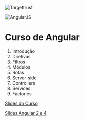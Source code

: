 
![Targettrust](http://www.targettrust.com.br/img/header-logo_v2.png)

![AngularJS](http://www.w3schools.com/angular/pic_angular.jpg)

# Curso de Angular

1. Introdução
2. Diretivas
3. Filtros
4. Módulos
5. Rotas
6. Server-side
7. Controllers
8. Services
9. Factories


[Slides do Curso](https://cdn.rawgit.com/jacksonfdam/AngularJS/master/Exercicios/slides.html)

[Slides Angular 2 e 4](http://cdn.rawgit.com/jacksonfdam/AngularJS/master/Exercicios/slides-angular-2-4.html#1)
